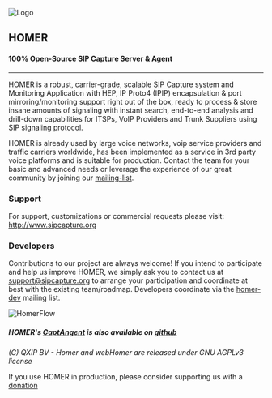 ![Logo](http://sipcapture.org/data/images/sipcapture_header.png)

## HOMER
#### 100% Open-Source SIP Capture Server & Agent

------------

HOMER is a robust, carrier-grade, scalable SIP Capture system and Monitoring Application with HEP, IP Proto4 (IPIP) encapsulation & port mirroring/monitoring support right out of the box, ready to process & store insane amounts of signaling with instant search, end-to-end analysis and drill-down capabilities for ITSPs, VoIP Providers and Trunk Suppliers using SIP signaling protocol.

HOMER is already used by large voice networks, voip service providers and traffic carriers worldwide, has been implemented as a service in 3rd party voice platforms and is suitable for production. Contact the team for your basic and advanced needs or leverage the experience of our great community by joining our [mailing-list](http://groups.google.com/group/homer-discuss). 

### Support
For support, customizations or commercial requests please visit: http://www.sipcapture.org

### Developers
Contributions to our project are always welcome! If you intend to participate and help us improve HOMER, we simply ask you to contact us at support@sipcapture.org to arrange your participation and coordinate at best with the existing team/roadmap. Developers coordinate via the [homer-dev](http://groups.google.com/group/homer-dev) mailing list.

![HomerFlow](http://i.imgur.com/U7UBI.png)

##### HOMER's [CaptAngent](http://github.com/sipcapture/captagent) is also available on [github](http://github.com/sipcapture/captagent)

*(C) QXIP BV - Homer and webHomer are released under GNU AGPLv3 license*

If you use HOMER in production, please consider supporting us with a [donation](https://www.paypal.com/cgi-bin/webscr?cmd=_donations&business=donation%40sipcapture%2eorg&lc=US&item_name=SIPCAPTURE&no_note=0&currency_code=EUR&bn=PP%2dDonationsBF%3abtn_donateCC_LG%2egif%3aNonHostedGuest)
